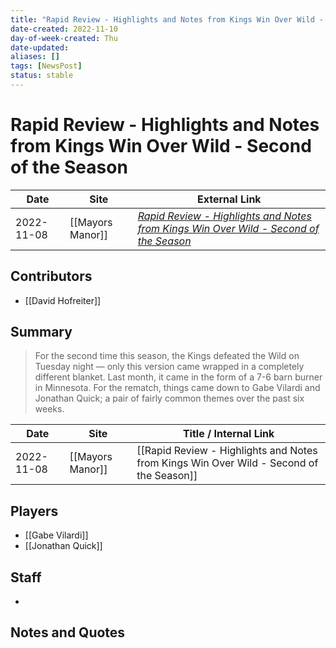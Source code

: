 ```yaml
---
title: "Rapid Review - Highlights and Notes from Kings Win Over Wild - Second of the Season"
date-created: 2022-11-10
day-of-week-created: Thu
date-updated: 
aliases: []
tags: [NewsPost]
status: stable
---
```


# Rapid Review - Highlights and Notes from Kings Win Over Wild - Second of the Season

| Date       | Site             | External Link                                                                                                                                                                                   |
| ---------- | ---------------- | ----------------------------------------------------------------------------------------------------------------------------------------------------------------------------------------------- |
| 2022-11-08 | [[Mayors Manor]] | [*Rapid Review - Highlights and Notes from Kings Win Over Wild - Second of the Season*](https://mayorsmanor.com/2022/11/rapid-review-highlights-from-kings-win-over-wild-second-of-the-season/) |

## Contributors
- [[David Hofreiter]]

## Summary
> For the second time this season, the Kings defeated the Wild on Tuesday night — only this version came wrapped in a completely different blanket. Last month, it came in the form of a 7-6 barn burner in Minnesota. For the rematch, things came down to Gabe Vilardi and Jonathan Quick; a pair of fairly common themes over the past six weeks.

| Date       | Site             | Title / Internal Link                                                                   |
| ---------- | ---------------- | --------------------------------------------------------------------------------------- |
| 2022-11-08 | [[Mayors Manor]] | [[Rapid Review - Highlights and Notes from Kings Win Over Wild - Second of the Season]] |

## Players
- [[Gabe Vilardi]]
- [[Jonathan Quick]]

## Staff
- 

## Notes and Quotes
> 

